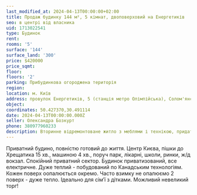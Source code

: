 ```yaml
---
last_modified_at: 2024-04-13T00:00:00+02:00
title: Продаж будинку 144 м², 5 кімнат, двоповерховий на Енергетиків
seo: в центрі від власника
uid: 1713022541
type: Будинок
rent:
rooms: '5'
surface: '144'
surface_land: '300'
price: $420000
price_sqmt:
floor:
floors: '2'
parking: Прибудинкова огороджена територія
region:
location: м. Київ
address: провулок Енергетиків, 5 (станція метро Олімпійська), Солом'янський район
object:
coordinates: 50.427370,30.491114
date: 2024-04-13T00:00:00.000Z
seller: Олександра Бозкурт
phone: 380977960233
description: Вторинне відремонтоване житло з меблями і технікою, придатне і готове для проживання
---
```


Приватний будино, повністю готовий до життя. Центр Києва, пішки до Хрещатика 15 хв., машиною 4 хв., поруч парк, лікарні, школи, ринки, ж/д вокзал. Спокійний приватний сектор. Будинок приватизований, все електричне. Дуже теплий - побудований по Канадським технологіям. Кожен поверх оопалюється окремо. Часто взимку не опалюємо 2 поверх - дуже тепло. Ідеально для сім’ї з дітками. Можливий невеликий торг!
